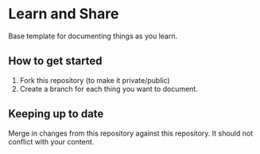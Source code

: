 # Learn and Share

Base template for documenting things as you learn.

## How to get started

1. Fork this repository (to make it private/public)
2. Create a branch for each thing you want to document.

## Keeping up to date

Merge in changes from this repository against this repository. It should not
conflict with your content.
